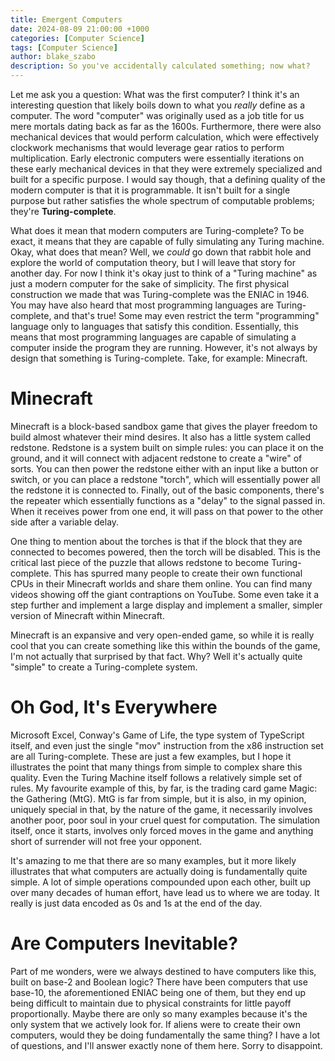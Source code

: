 ```yaml
---
title: Emergent Computers 
date: 2024-08-09 21:00:00 +1000
categories: [Computer Science]
tags: [Computer Science]
author: blake_szabo
description: So you've accidentally calculated something; now what? 
---
```


Let me ask you a question: What was the first computer? I think it's
an interesting question that likely boils down to what you _really_ define
as a computer. The word "computer" was originally used as a job title for us mere
mortals dating back as far as the 1600s. Furthermore, there were also
mechanical devices that would perform calculation, which were effectively clockwork
mechanisms that would leverage gear ratios to perform multiplication. Early electronic
computers were essentially iterations on these early mechanical devices in that they
were extremely specialized and built for a specific purpose. I would say though,
that a defining quality of the modern computer is that it is programmable. It isn't
built for a single purpose but rather satisfies the whole spectrum of computable
problems; they're **Turing-complete**.


What does it mean that modern computers are Turing-complete? To be exact, it means
that they are capable of fully simulating any Turing machine. Okay, what does that mean? Well, we _could_ go down
that rabbit hole and explore the world of computation theory, but I will leave
that story for another day. For now I think it's okay just to think of a "Turing machine"
as just a modern computer for the sake of simplicity. The first physical construction
we made that was Turing-complete was the ENIAC in 1946. You may have also heard
that most programming languages are Turing-complete, and that's true! Some may even
restrict the term "programming" language only to languages that satisfy this condition.
Essentially, this means that most programming languages are capable of simulating
a computer inside the program they are running. However, it's not always by design
that something is Turing-complete. Take, for example: Minecraft.


# Minecraft

Minecraft is a block-based sandbox game that gives the player freedom to build
almost whatever their mind desires. It also has a little system called redstone.
Redstone is a system built on simple rules: you can place it on the ground, and it will
connect with adjacent redstone to create a "wire" of sorts. You can then power
the redstone either with an input like a button or switch, or you can place a
redstone "torch", which will essentially power all the redstone it is connected to.
Finally, out of the basic components, there's the repeater which essentially functions
as a "delay" to the signal passed in. When it receives power from one end, it will
pass on that power to the other side after a variable delay.


One thing to mention about the torches is that if the block that they are connected to
becomes powered, then the torch will be disabled. This is the critical last piece of the
puzzle that allows redstone to become Turing-complete. This has spurred many people 
to create their own functional CPUs in their Minecraft worlds and share them online.
You can find many videos showing off the giant contraptions on YouTube. Some even
take it a step further and implement a large display and implement a smaller, simpler
version of Minecraft within Minecraft.

Minecraft is an expansive and very open-ended game, so while it is really cool
that you can create something like this within the bounds of the game, I'm not
actually that surprised by that fact. Why? Well it's actually quite "simple" to
create a Turing-complete system.


# Oh God, It's Everywhere

Microsoft Excel, Conway's Game of Life, the type system of TypeScript itself, and
even just the single "mov" instruction from the x86 instruction set are all Turing-complete.
These are just a few examples, but I hope it illustrates the point that many things
from simple to complex share this quality. Even the Turing Machine itself follows a
relatively simple set of rules. My favourite example of this, by far, is the trading
card game Magic: the Gathering (MtG). MtG is far from simple, but it is also, in
my opinion, uniquely special in that, by the nature of the game, it necessarily involves
another poor, poor soul in your cruel quest for computation. The simulation itself, once
it starts, involves only forced moves in the game and anything short of surrender will not free
your opponent.

It's amazing to me that there are so many examples, but it more likely illustrates
that what computers are actually doing is fundamentally quite simple. A lot of
simple operations compounded upon each other, built up over many decades of human
effort, have lead us to where we are today. It really is just data encoded as 0s and 1s
at the end of the day.

# Are Computers Inevitable?

Part of me wonders, were we always destined to have computers like this, built on
base-2 and Boolean logic? There have been computers that use base-10, the
aforementioned ENIAC being one of them, but they end up being difficult to
maintain due to physical constraints for little payoff proportionally.
Maybe there are only so many examples because it's the only system that we actively
look for. If aliens were to create their own computers, would they be doing
fundamentally the same thing? I have a lot of questions, and I'll answer
exactly none of them here. Sorry to disappoint.
